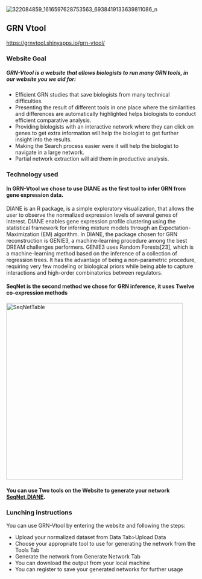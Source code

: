 ![322084859_1616597628753563_6938419133639811086_n](https://github.com/4n8x/GRN-Vtool/assets/51384420/ca38704f-4465-486f-9cdf-0fcbac36be75)
## GRN Vtool
https://grnvtool.shinyapps.io/grn-vtool/
### Website Goal

##### GRN-Vtool is a website that allows biologists to run many GRN tools, in our website you we aid for:
- Efficient GRN studies that save biologists from many technical difficulties.
- Presenting the result of different tools in one place where the similarities and differences are automatically highlighted helps biologists to conduct efficient comparative analysis.
- Providing biologists with an interactive network where they can click on genes to get extra information will help the biologist to get further insight into the results.
- Making the Search process easier were it will help the biologist to navigate in a large network.
- Partial network extraction will aid them in productive analysis. 

### Technology used
#### In GRN-Vtool we chose to use DIANE as the first tool to infer GRN from gene expression data. 
DIANE is an R package, is a simple exploratory visualization, that allows the user to observe the normalized expression levels of several genes of interest. DIANE enables gene expression profile clustering using the statistical framework for inferring mixture models through an Expectation-Maximization (EM) algorithm. In DIANE, the package chosen for GRN reconstruction is GENIE3, a machine-learning procedure among the best DREAM challenges performers. GENIE3 uses Random Forests[23], which is a machine-learning method based on the inference of a collection of regression trees. It has the advantage of being a non-parametric procedure, requiring very few modeling or biological priors while being able to capture interactions and high-order combinatorics between regulators. 

 

#### SeqNet is the second method we chose for GRN inference, it uses Twelve co-expression methods 

<img width="468" alt="SeqNetTable" src="https://user-images.githubusercontent.com/51384420/236009398-70b4a36b-1d10-4825-b889-6b83b9c5c57d.png">


#### You can use Two tools on the Website to generate your network [SeqNet](https://github.com/tgrimes/SeqNet),[DIANE](https://github.com/OceaneCsn/DIANE).


### Lunching instructions
You can use GRN-Vtool by entering the website and following the steps:
- Upload your normalized dataset from Data Tab>Upload Data
- Choose your appropriate tool to use for generating the network from the Tools Tab
- Generate the network from Generate Network Tab
- You can download the output from your local machine
- You can register to save your generated networks for further usage 
 
